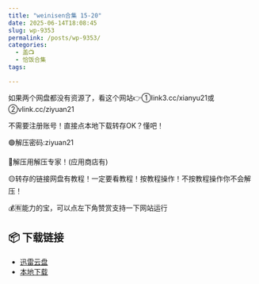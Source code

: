 ```yaml
---
title: "weinisen合集 15-20"
date: 2025-06-14T18:08:45
slug: wp-9353
permalink: /posts/wp-9353/
categories:
  - 盖📺
  - 恰饭合集
tags:

---
```


如果两个网盘都没有资源了，看这个网站👉①link3.cc/xianyu21或②vlink.cc/ziyuan21

不需要注册账号！直接点本地下载转存OK？懂吧！

🟢解压密码:ziyuan21

🔵解压用解压专家！(应用商店有)

🟡转存的链接网盘有教程！一定要看教程！按教程操作！不按教程操作你不会解压！

💰🈶能力的宝，可以点左下角赞赏支持一下网站运行

## 📦 下载链接
- [迅雷云盘](https://blziyuan21.com/pay-download/9353?key=abfc76f731&down_id=0)
- [本地下载](https://blziyuan21.com/pay-download/9353?key=abfc76f731&down_id=1)

